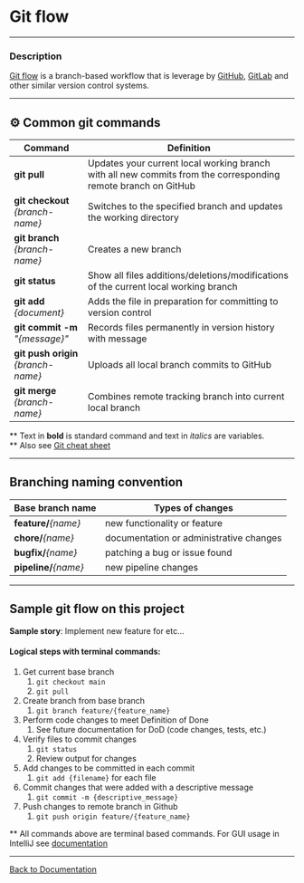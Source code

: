 # Git flow

___

### Description

[Git flow](https://docs.github.com/en/get-started/using-github/github-flow) is a branch-based workflow that is leverage 
by [GitHub](https://github.com/), [GitLab](https://about.gitlab.com/) and other similar version control systems.

___

## ⚙️ Common git commands

| Command                             | Definition                                                                                                    |
|-------------------------------------|---------------------------------------------------------------------------------------------------------------|
| **git pull**                        | Updates your current local working branch with all new commits from the corresponding remote branch on GitHub |
| **git checkout** _{branch-name}_    | Switches to the specified branch and updates the working directory                                            |
| **git branch** _{branch-name}_      | Creates a new branch                                                                                          |
| **git status**                      | Show all files additions/deletions/modifications of the current local working branch                          |
| **git add** _{document}_            | Adds the file in preparation for committing to version control                                                |
| **git commit -m** _"{message}"_     | Records files permanently in version history with message                                                     |
| **git push origin** _{branch-name}_ | Uploads all local branch commits to GitHub                                                                    |
| **git merge** _{branch-name}_       | Combines remote tracking branch into current local branch                                                     |

** Text in **bold** is standard command and text in _italics_ are variables.\
** Also see [Git cheat sheet](https://training.github.com/downloads/github-git-cheat-sheet.pdf)

___

## Branching naming convention

| Base branch name      | Types of changes                        |
|-----------------------|-----------------------------------------|
| **feature/**_{name}_  | new functionality or feature            |
| **chore/**_{name}_    | documentation or administrative changes |
| **bugfix/**_{name}_   | patching a bug or issue found           |       
| **pipeline/**_{name}_ | new pipeline changes                    |

___

## Sample git flow on this project

**Sample story**: Implement new feature for etc...

#### Logical steps with terminal commands:
1. Get current base branch
   1. ```git checkout main```
   2. ```git pull```
2. Create branch from base branch
   1. ```git branch feature/{feature_name}```
3. Perform code changes to meet Definition of Done
   1. See future documentation for DoD (code changes, tests, etc.)
4. Verify files to commit changes
   1. ```git status```
   2. Review output for changes
5. Add changes to be committed in each commit
   1. ```git add {filename}``` for each file
6. Commit changes that were added with a descriptive message
   1. ```git commit -m {descriptive_message}```
7. Push changes to remote branch in Github
   1. ```git push origin feature/{feature_name}```

** All commands above are terminal based commands. For GUI usage in IntelliJ see [documentation](https://www.jetbrains.com/help/idea/using-git-integration.html)

___

[Back to Documentation](../README.md)